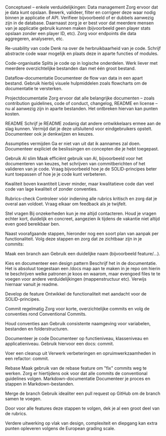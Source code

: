 Conceptueel – enkele verduidelijkingen:
Data management
Zorg ervoor dat je data kunt opslaan. Bewerk, valideer, filter en corrigeer deze waar nodig binnen je applicatie of API. Verifieer bijvoorbeeld of er dubbels aanwezig zijn in de database.
Daarnaast zorg je er best voor dat meerdere mensen van je applicatie gebruik kunnen maken (bijvoorbeeld geen player stats opslaan zonder een player ID, etc). Zorg voor endpoints die data aggregeren, analyseren, etc.

Re-usability van code
Denk na over de herbruikbaarheid van je code. Schrijf abstracte code waar mogelijk en plaats deze in aparte functies of modules.

Code-organisatie
Splits je code op in logische onderdelen. Werk liever met meerdere overzichtelijke bestanden dan met één groot bestand.

Dataflow-documentatie
Documenteer de flow van data in een apart bestand. Gebruik hierbij visuele hulpmiddelen zoals flowcharts om de documentatie te versterken.

Projectdocumentatie
Zorg ervoor dat alle belangrijke documenten – zoals contribution guidelines, code of conduct, changelog, README en license – nu al aanwezig zijn in aparte bestanden. Het ontbreken hiervan kan punten kosten.

README
Schrijf je README zodanig dat andere ontwikkelaars ermee aan de slag kunnen. Vermijd dat je deze uitsluitend voor eindgebruikers opstelt. Documenteer ook je denkwijzen en keuzes.

Assumpties vermijden
Ga er niet van uit dat ik aannames zal doen. Documenteer expliciet de beslissingen en concepten die je hebt toegepast.

Gebruik AI slim
Maak efficiënt gebruik van AI, bijvoorbeeld voor het documenteren van keuzes, het schrijven van commitberichten of het valideren van je code. Vraag bijvoorbeeld hoe je de SOLID-principes beter kunt toepassen of hoe je je code kunt verbeteren.

Kwaliteit boven kwantiteit
Liever minder, maar kwalitatieve code dan veel code van lage kwaliteit of zonder conventies.

Rubrics-check
Controleer vóór indiening alle rubrics kritisch en zorg dat je overal aan voldoet. Vraag elkaar om feedback als je twijfelt.

Stel vragen
Bij onzekerheden kun je me altijd contacteren. Houd je vragen echter kort, duidelijk en concreet, aangezien ik tijdens de vakantie niet altijd even goed bereikbaar ben.

Naast voorafgaande stappen, hieronder nog een soort plan van aanpak per functionaliteit. Volg deze stappen en zorg dat ze zichtbaar zijn in je commits:

Maak een branch aan
Gebruik een duidelijke naam (bijvoorbeeld feature/...).

Kies en documenteer een design pattern
Beschrijf het in de documentatie. Het is absoluut toegestaan een /docs map aan te maken in je repo om hierin te beschrijven welke patronen je koos en waarom, maar evengoed files te te voegen voor andere verduidelijkingen (mappenstructuur etc). Verwijs hiernaar vanuit je readme.

Develop de feature
Ontwikkel de functionaliteit met aandacht voor de SOLID-principes.

Commit regelmatig
Zorg voor korte, overzichtelijke commits en volg de conventies rond Conventional Commits.

Houd conventies aan
Gebruik consistente naamgeving voor variabelen, bestanden en folderstructuren.

Documenteer je code
Documenteer op functieniveau, klasseniveau en applicatieniveau. Gebruik hiervoor een docs: commit.

Voer een cleanup uit
Verwerk verbeteringen en opruimwerkzaamheden in een refactor: commit.

Rebase
Maak gebruik van de rebase feature om "fix" commits weg te werken. Zorg er hiertijdens ook voor dat alle commits de conventional guidelines volgen.
Markdown-documentatie
Documenteer je proces en stappen in Markdown-bestanden.

Merge de branch
Gebruik idealiter een pull request op GitHub om de branch samen te voegen.

Door voor alle features deze stappen te volgen, dek je al een groot deel van de rubrics.

Verdere uitwerking op vlak van design, complexiteit en diepgang kan extra punten opleveren volgens de European grading scale.